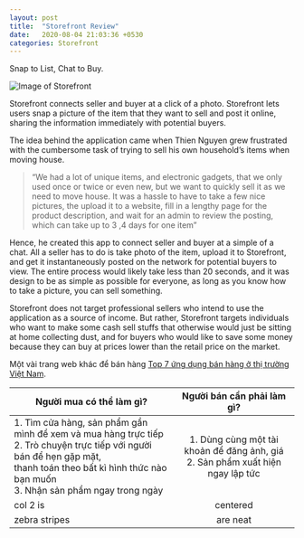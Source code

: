 ```yaml
---
layout: post
title:  "Storefront Review"
date:   2020-08-04 21:03:36 +0530
categories: Storefront
---
```

Snap to List, Chat to Buy.

![Image of Storefront](https://firebasestorage.googleapis.com/v0/b/garagesale-82fb5.appspot.com/o/userguide%2FFeatureGraphic_1_64.jpg?alt=media&token=69d8b965-7ee0-4dc4-831f-7fa61ba4f40c)

Storefront connects seller and buyer at a click of a photo. Storefront lets users snap a picture of the item that they want to sell and post it online, sharing the information immediately with potential buyers.

The idea behind the application came when Thien Nguyen grew frustrated with the cumbersome task of trying to sell his own household’s items when moving house.

> “We had a lot of unique items, and electronic gadgets, that we only used once or twice or even new, but we want to quickly sell it as we need to move house. It was a hassle to have to take a few nice pictures, the upload it to a website, fill in a lengthy page for the product description, and wait for an admin to review the posting, which can take up to 3 ,4 days for one item”

Hence, he created this app to connect seller and buyer at a simple of a chat. All a seller has to do is take photo of the item, upload it to Storefront, and get it instantaneously posted on the network for potential buyers to view. The entire process would likely take less than 20 seconds, and it was design to be as simple as possible for everyone, as long as you know how to take a picture, you can sell something.

Storefront does not target professional sellers who intend to use the application as a source of income. But rather, Storefront targets individuals who want to make some cash sell stuffs that otherwise would just be sitting at home collecting dust, and for buyers who would like to save some money because they can buy at prices lower than the retail price on the market.

Một vài trang web khác để bán hàng [Top 7 ứng dụng bán hàng ở thị trường Việt Nam][top-7].


| Người mua có thể làm gì?        | Người bán cần phải làm gì?           |
| ------------------------------- |:------------------------------------:|
| 1. Tìm cửa hàng, sản phẩm gần mình để xem và mua hàng trực tiếp<br>2. Trò chuyện trực tiếp với người bán để hẹn gặp mặt,<br> thanh toán theo bất kì hình thức nào bạn muốn<br>3. Nhận sản phẩm ngay trong ngày | 1. Dùng cùng một tài khoản để đăng ảnh, giá<br>2. Sản phẩm xuất hiện ngay lập tức|
| col 2 is      | centered      |
| zebra stripes | are neat      |



[top-7]: https://blog.puziness.com/diem-danh-top-7-app-ban-hang-online-hang-dau-viet-nam/
